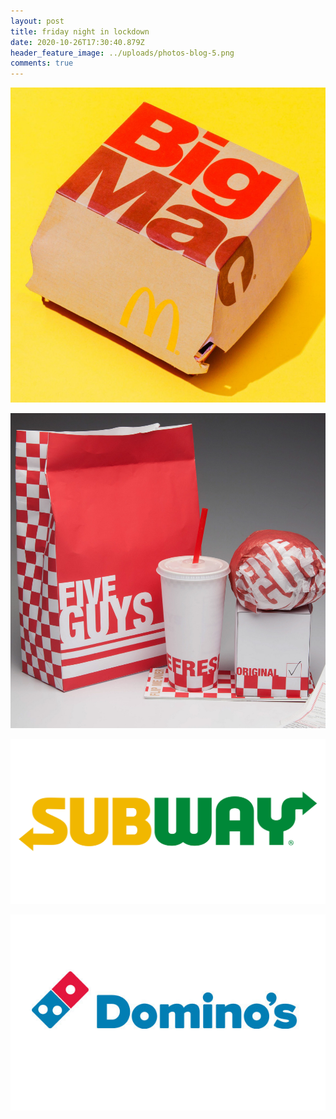 ```yaml
---
layout: post
title: friday night in lockdown
date: 2020-10-26T17:30:40.879Z
header_feature_image: ../uploads/photos-blog-5.png
comments: true
---
```

![Big Mac Image © McDonald's](../uploads/photos-blog-6.png "Big Mac Image © McDonald's")

![Five Guys Meal © Five Guys ](../uploads/photos-blog-7.png "Five Guys Meal © Five Guys ")

![Subway Logo © Subway ](../uploads/subway-logo-new-1200x630.png "Subway Logo © Subway ")

![Domino's Logo © Domino's Pizza ](../uploads/dominos-logo4.jpg "Domino's Logo © Domino's Pizza ")